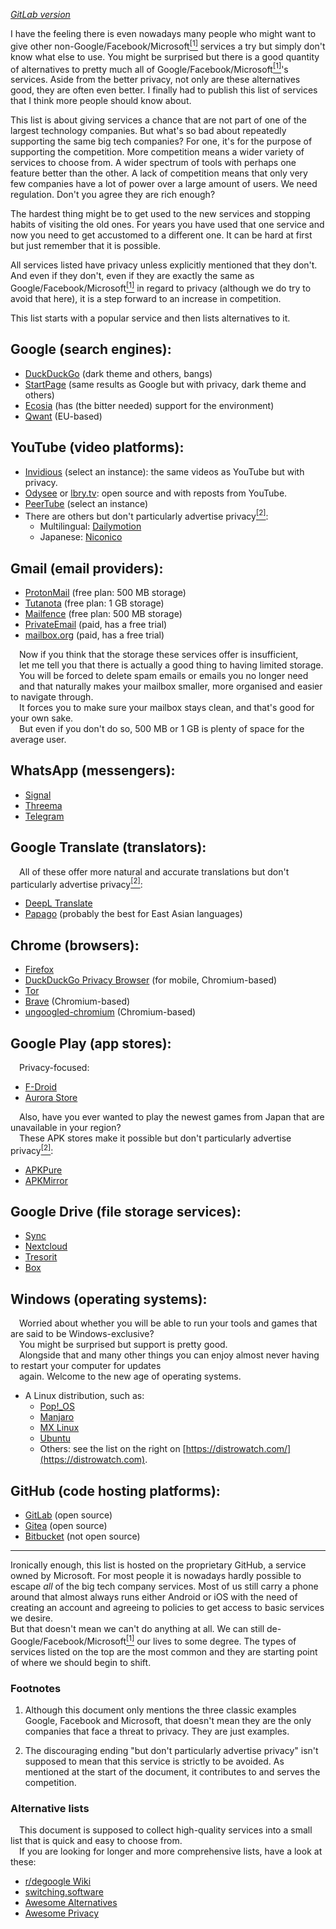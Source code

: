 *[GitLab version](https://gitlab.com/r00ster91/shifting)*

I have the feeling there is even nowadays many people who might want to give other non-Google/Facebook/Microsoft[<sup>[1]</sup>](#f1) services a try but simply don't know what else to use. You might be surprised but there is a good quantity of alternatives to pretty much all of Google/Facebook/Microsoft[<sup>[1]</sup>](#f1)'s services. Aside from the better privacy, not only are these alternatives good, they are often even better. I finally had to publish this list of services that I think more people should know about.

This list is about giving services a chance that are not part of one of the largest technology companies. But what's so bad about repeatedly supporting the same big tech companies? For one, it's for the purpose of supporting the competition. More competition means a wider variety of services to choose from. A wider spectrum of tools with perhaps one feature better than the other. A lack of competition means that only very few companies have a lot of power over a large amount of users. We need regulation. Don't you agree they are rich enough?

The hardest thing might be to get used to the new services and stopping habits of visiting the old ones. For years you have used that one service and now you need to get accustomed to a different one. It can be hard at first but just remember that it is possible.

All services listed have privacy unless explicitly mentioned that they don't. And even if they don't, even if they are exactly the same as Google/Facebook/Microsoft[<sup>[1]</sup>](#f1) in regard to privacy (although we do try to avoid that here), it is a step forward to an increase in competition.

This list starts with a popular service and then lists alternatives to it.

## Google (search engines):

* [DuckDuckGo](https://duckduckgo.com) (dark theme and others, bangs)
* [StartPage](https://www.startpage.com) (same results as Google but with privacy, dark theme and others)
* [Ecosia](https://www.ecosia.org) (has (the bitter needed) support for the environment)
* [Qwant](https://www.qwant.com) (EU-based)

## YouTube (video platforms):

* [Invidious](https://invidio.us) (select an instance): the same videos as YouTube but with privacy.
* [Odysee](https://odysee.com) or [lbry.tv](https://lbry.tv): open source and with reposts from YouTube.
* [PeerTube](https://joinpeertube.org/instances#instances-list) (select an instance)
* There are others but don't particularly advertise privacy[<sup>[2]</sup>](#f2):
   * Multilingual: [Dailymotion](https://www.dailymotion.com)
   * Japanese: [Niconico](https://www.nicovideo.jp)

## Gmail (email providers):

* [ProtonMail](https://protonmail.com) (free plan: 500 MB storage)
* [Tutanota](https://tutanota.com) (free plan: 1 GB storage)
* [Mailfence](https://mailfence.com) (free plan: 500 MB storage)
* [PrivateEmail](https://privateemail.com) (paid, has a free trial)
* [mailbox.org](https://mailbox.org/en) (paid, has a free trial)

&emsp;Now if you think that the storage these services offer is insufficient,<br>
&emsp;let me tell you that there is actually a good thing to having limited storage.<br>
&emsp;You will be forced to delete spam emails or emails you no longer need<br>
&emsp;and that naturally makes your mailbox smaller, more organised and easier to navigate through.<br>
&emsp;It forces you to make sure your mailbox stays clean, and that's good for your own sake.<br>
&emsp;But even if you don't do so, 500 MB or 1 GB is plenty of space for the average user.

## WhatsApp (messengers):

* [Signal](https://www.signal.org)
* [Threema](https://threema.ch)
* [Telegram](https://telegram.org)

## Google Translate (translators):

&emsp;All of these offer more natural and accurate translations but don't particularly advertise privacy[<sup>[2]</sup>](#f2):

* [DeepL Translate](https://www.deepl.com/translator)
* [Papago](https://papago.naver.com) (probably the best for East Asian languages)

## Chrome (browsers):

* [Firefox](https://www.mozilla.org/en-US/firefox/browsers)
* [DuckDuckGo Privacy Browser](https://duckduckgo.com/app) (for mobile, Chromium-based)
* [Tor](https://www.torproject.org)
* [Brave](https://brave.com) (Chromium-based)
* [ungoogled-chromium](https://github.com/Eloston/ungoogled-chromium#downloads) (Chromium-based)

## Google Play (app stores):

&emsp;Privacy-focused:

* [F-Droid](https://f-droid.org)
* [Aurora Store](https://gitlab.com/AuroraOSS/AuroraStore)

&emsp;Also, have you ever wanted to play the newest games from Japan that are unavailable in your region?<br>
&emsp;These APK stores make it possible but don't particularly advertise privacy[<sup>[2]</sup>](#f2):

* [APKPure](https://apkpure.com)
* [APKMirror](https://www.apkmirror.com)

## Google Drive (file storage services):

* [Sync](https://www.sync.com)
* [Nextcloud](https://nextcloud.com)
* [Tresorit](https://tresorit.com)
* [Box](https://www.box.com)

## Windows (operating systems):

&emsp;Worried about whether you will be able to run your tools and games that are said to be Windows-exclusive?<br>
&emsp;You might be surprised but support is pretty good.<br>
&emsp;Alongside that and many other things you can enjoy almost never having to restart your computer for updates<br>
&emsp;again. Welcome to the new age of operating systems.

* A Linux distribution, such as:
   * [Pop!\_OS](https://pop.system76.com)
   * [Manjaro](https://manjaro.org)
   * [MX Linux](https://mxlinux.org)
   * [Ubuntu](https://ubuntu.com)
   * Others: see the list on the right on [https://distrowatch.com/](https://distrowatch.com).

## GitHub (code hosting platforms):

* [GitLab](https://about.gitlab.com) (open source)
* [Gitea](https://gitea.io) (open source)
* [Bitbucket](https://bitbucket.org) (not open source)

-----

Ironically enough, this list is hosted on the proprietary GitHub, a service owned by Microsoft. For most people it is nowadays hardly possible to escape *all* of the big tech company services. Most of us still carry a phone around that almost always runs either Android or iOS with the need of creating an account and agreeing to policies to get access to basic services we desire.  
But that doesn't mean we can't do anything at all. We can still de-Google/Facebook/Microsoft[<sup>[1]</sup>](#f1) our lives to some degree. The types of services listed on the top are the most common and they are starting point of where we should begin to shift.

### Footnotes

1. <span id="f1"></span>
Although this document only mentions the three classic examples Google, Facebook and Microsoft, that doesn't mean they are the only companies that face a threat to privacy. They are just examples.

2. <span id="f2"></span>
The discouraging ending "but don't particularly advertise privacy" isn't supposed to mean that this service is strictly to be avoided. As mentioned at the start of the document, it contributes to and serves the competition.

### Alternative lists

&emsp;This document is supposed to collect high-quality services into a small list that is quick and easy to choose from.<br>
&emsp;If you are looking for longer and more comprehensive lists, have a look at these:<br>
* [r/degoogle Wiki](https://www.reddit.com/r/degoogle/wiki/index)
* [switching.software](https://switching.software)
* [Awesome Alternatives](https://gitlab.com/linuxcafefederation/awesome-alternatives)
* [Awesome Privacy](https://github.com/paulaime/Awesome-Privacy)

